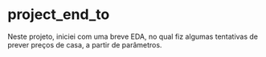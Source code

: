 # project_end_to
Neste projeto, iniciei com uma breve EDA, no qual fiz algumas tentativas de prever preços de casa, a partir de parâmetros.

